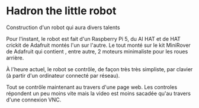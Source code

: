 # Hadron the little robot

Construction d'un robot qui aura divers talents

Pour l'instant, le robot est fait d'un Raspberry Pi 5, du AI HAT et de HAT crickit de Adafruit montés l'un sur l'autre. Le tout monté sur le kit MiniRover de Adafruit qui contient , entre autre, 2 moteurs minimaliste pour les roues arrière.

À l'heure actuel, le robot se contrôle, de façon très très simpliste, par clavier (à partir d'un ordinateur connecté par réseau).

Tout se contrôle maintenant au travers d'une page web. Les controles répondent un peu moins vite mais la video est moins sacadée qu'au travers d'une connexion VNC.
